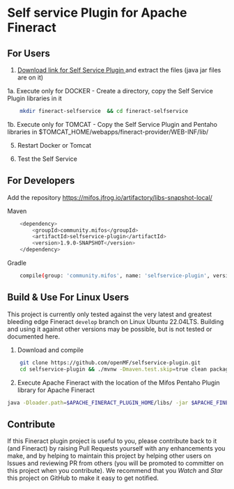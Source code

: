 # Self service Plugin for Apache Fineract

## For Users


1. [Download link for Self Service Plugin ](https://sourceforge.net/projects/mifos/files/mifos-plugins/SelfServicePlugin/SelfServicePlugin-1.9.0.zip/download)  and extract the files (java jar files are on it)

1a. Execute only for DOCKER - Create a directory, copy the Self Service Plugin libraries in it

```bash
    mkdir fineract-selfservice  && cd fineract-selfservice
```

1b. Execute only for TOMCAT - Copy the Self Service Plugin and Pentaho libraries in $TOMCAT_HOME/webapps/fineract-provider/WEB-INF/lib/

5. Restart Docker or Tomcat

6. Test the Self Service

## For Developers

Add the repository https://mifos.jfrog.io/artifactory/libs-snapshot-local/

Maven
```bash
    <dependency>
        <groupId>community.mifos</groupId>
        <artifactId>selfservice-plugin</artifactId>
        <version>1.9.0-SNAPSHOT</version>
    </dependency>
```
Gradle
```bash
    compile(group: 'community.mifos', name: 'selfservice-plugin', version: '1.9.0-SNAPSHOT')
```

## Build & Use For Linux Users

This project is currently only tested against the very latest and greatest
bleeding edge Fineract `develop` branch on Linux Ubuntu 22.04LTS. Building and using it against
other versions may be possible, but is not tested or documented here.

1. Download and compile

```bash
    git clone https://github.com/openMF/selfservice-plugin.git
    cd selfservice-plugin && ./mvnw -Dmaven.test.skip=true clean package && cd ..
```

2. Execute Apache Fineract with the location of the Mifos Pentaho Plugin library for Apache Fineract

```bash
java -Dloader.path=$APACHE_FINERACT_PLUGIN_HOME/libs/ -jar $APACHE_FINERACT_HOME/fineract-provider.jar
```

## Contribute

If this Fineract plugin project is useful to you, please contribute back to it (and
Fineract) by raising Pull Requests yourself with any enhancements you make, and by helping
to maintain this project by helping other users on Issues and reviewing PR from others
(you will be promoted to committer on this project when you contribute).  We recommend
that you _Watch_ and _Star_ this project on GitHub to make it easy to get notified.

